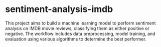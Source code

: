 # sentiment-analysis-imdb
This project aims to build a machine learning model to perform sentiment analysis on IMDB movie reviews, classifying them as either positive or negative. The workflow includes data preprocessing, model training, and evaluation using various algorithms to determine the best performer.
